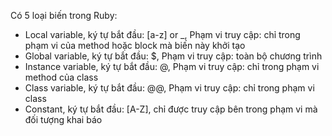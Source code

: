 <!-- Variable && Variable Scope -->
Có 5 loại biến trong Ruby:
- Local variable, ký tự bắt đầu: [a-z] or _, Phạm vi truy cập: chỉ trong phạm vi của method hoặc block mà biến này khởi tạo
- Global variable, ký tự bắt đầu: $, Phạm vi truy cập: toàn bộ chương trình
- Instance variable, ký tự bắt đầu: @, Phạm vi truy cập: chỉ trong phạm vi method của class
- Class variable, ký tự bắt đầu: @@, Phạm vi truy cập: chỉ trong phạm vi class
- Constant, ký tự bắt đầu: [A-Z], chỉ được truy cập bên trong phạm vi mà đối tượng khai báo